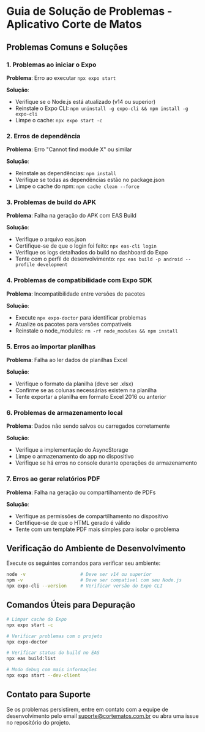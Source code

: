 # Guia de Solução de Problemas - Aplicativo Corte de Matos

## Problemas Comuns e Soluções

### 1. Problemas ao iniciar o Expo

**Problema**: Erro ao executar `npx expo start`

**Solução**:
- Verifique se o Node.js está atualizado (v14 ou superior)
- Reinstale o Expo CLI: `npm uninstall -g expo-cli && npm install -g expo-cli`
- Limpe o cache: `npx expo start -c`

### 2. Erros de dependência

**Problema**: Erro "Cannot find module X" ou similar

**Solução**:
- Reinstale as dependências: `npm install`
- Verifique se todas as dependências estão no package.json
- Limpe o cache do npm: `npm cache clean --force`

### 3. Problemas de build do APK

**Problema**: Falha na geração do APK com EAS Build

**Solução**:
- Verifique o arquivo eas.json
- Certifique-se de que o login foi feito: `npx eas-cli login`
- Verifique os logs detalhados do build no dashboard do Expo
- Tente com o perfil de desenvolvimento: `npx eas build -p android --profile development`

### 4. Problemas de compatibilidade com Expo SDK

**Problema**: Incompatibilidade entre versões de pacotes

**Solução**:
- Execute `npx expo-doctor` para identificar problemas
- Atualize os pacotes para versões compatíveis
- Reinstale o node_modules: `rm -rf node_modules && npm install`

### 5. Erros ao importar planilhas

**Problema**: Falha ao ler dados de planilhas Excel

**Solução**:
- Verifique o formato da planilha (deve ser .xlsx)
- Confirme se as colunas necessárias existem na planilha
- Tente exportar a planilha em formato Excel 2016 ou anterior

### 6. Problemas de armazenamento local

**Problema**: Dados não sendo salvos ou carregados corretamente

**Solução**:
- Verifique a implementação do AsyncStorage
- Limpe o armazenamento do app no dispositivo
- Verifique se há erros no console durante operações de armazenamento

### 7. Erros ao gerar relatórios PDF

**Problema**: Falha na geração ou compartilhamento de PDFs

**Solução**:
- Verifique as permissões de compartilhamento no dispositivo
- Certifique-se de que o HTML gerado é válido
- Tente com um template PDF mais simples para isolar o problema

## Verificação do Ambiente de Desenvolvimento

Execute os seguintes comandos para verificar seu ambiente:

```bash
node -v                    # Deve ser v14 ou superior
npm -v                     # Deve ser compatível com seu Node.js
npx expo-cli --version     # Verificar versão do Expo CLI
```

## Comandos Úteis para Depuração

```bash
# Limpar cache do Expo
npx expo start -c

# Verificar problemas com o projeto
npx expo-doctor

# Verificar status do build no EAS
npx eas build:list

# Modo debug com mais informações
npx expo start --dev-client
```

## Contato para Suporte

Se os problemas persistirem, entre em contato com a equipe de desenvolvimento pelo email suporte@cortematos.com.br ou abra uma issue no repositório do projeto.

